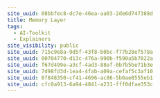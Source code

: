 ```yaml
---
site_uuid: 08bbfec8-dc7e-46ea-aa03-2de6d747388d
title: Memory Layer
tags:
  - AI-Toolkit
  - Explainers
site_visibility: public
site_uuid: 715c9e8a-9d5f-43f8-b0bc-f77b28ef578a
site_uuid: 00704770-d13c-476a-990b-f590a5b7022a
site_uuid: f67d499e-a3cf-4ad3-88ef-0b7b5be71b3e
site_uuid: 7d98fd3d-1ea4-4fab-a09a-cefaf5c3af10
site_uuid: 8f848350-cf41-4696-ac86-5b0ae8555eb1
site_uuid: cfc0a913-6a94-4841-a231-fff0dfae353c
---
```



